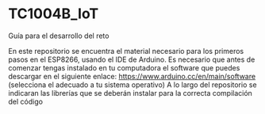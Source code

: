 # TC1004B_IoT
Guía para el desarrollo del reto

En este repositorio se encuentra el material necesario para los primeros pasos en el ESP8266, usando el IDE de Arduino. Es necesario que antes de comenzar tengas instalado en tu computadora el software que puedes descargar en el siguiente enlace: https://www.arduino.cc/en/main/software (selecciona el adecuado a tu sistema operativo)
A lo largo del repositorio se indicaran las librerías que se deberán instalar para la correcta compilación del código
